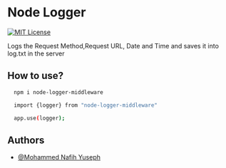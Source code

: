 
# Node Logger


[![MIT License](https://img.shields.io/badge/License-MIT-green.svg)](https://choosealicense.com/licenses/mit/)


Logs the Request Method,Request URL, Date and Time and saves it into log.txt in the server 



## How to use?


```bash
  npm i node-logger-middleware
```

```bash
  import {logger} from "node-logger-middleware"

  app.use(logger);
```



## Authors

- [@Mohammed Nafih Yuseph](https://www.github.com/nafihpp)

